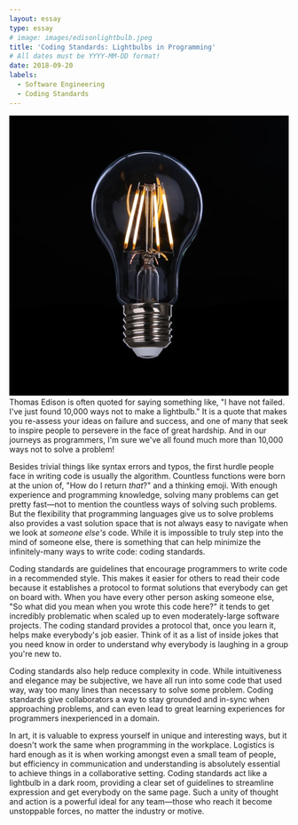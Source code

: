 ```yaml
---
layout: essay
type: essay
# image: images/edisonlightbulb.jpeg
title: 'Coding Standards: Lightbulbs in Programming'
# All dates must be YYYY-MM-DD format!
date: 2018-09-20
labels:
  - Software Engineering
  - Coding Standards
---
```

<img class="ui medium right floated rounded image" src="../images/edisonlightbulb.jpeg">Thomas Edison is often quoted for saying something like, "I have not failed. I've just found 10,000 ways not to make a lightbulb." It is a quote that makes you re-assess your ideas on failure and success, and one of many that seek to inspire people to persevere in the face of great hardship. And in our journeys as programmers, I'm sure we've all found much more than 10,000 ways not to solve a problem!

Besides trivial things like syntax errors and typos, the first hurdle people face in writing code is usually the algorithm. Countless functions were born at the union of, "How do I return *that*?" and a thinking emoji. With enough experience and programming knowledge, solving many problems can get pretty fast—not to mention the countless ways of solving such problems. But the flexibility that programming languages give us to solve problems also provides a vast solution space that is not always easy to navigate when we look at *someone else's* code. While it is impossible to truly step into the mind of someone else, there is something that can help minimize the infinitely-many ways to write code: coding standards.

Coding standards are guidelines that encourage programmers to write code in a recommended style. This makes it easier for others to read their code because it establishes a protocol to format solutions that everybody can get on board with. When you have every other person asking someone else, "So what did you mean when you wrote this code here?" it tends to get incredibly problematic when scaled up to even moderately-large software projects. The coding standard provides a protocol that, once you learn it, helps make everybody's job easier. Think of it as a list of inside jokes that you need know in order to understand why everybody is laughing in a group you're new to.

Coding standards also help reduce complexity in code. While intuitiveness and elegance may be subjective, we have all run into some code that used way, way too many lines than necessary to solve some problem. Coding standards give collaborators a way to stay grounded and in-sync when approaching problems, and can even lead to great learning experiences for programmers inexperienced in a domain.

In art, it is valuable to express yourself in unique and interesting ways, but it doesn't work the same when programming in the workplace. Logistics is hard enough as it is when working amongst even a small team of people, but efficiency in communication and understanding is absolutely essential to achieve things in a collaborative setting. Coding standards act like a lightbulb in a dark room, providing a clear set of guidelines to streamline expression and get everybody on the same page. Such a unity of thought and action is a powerful ideal for any team—those who reach it become unstoppable forces, no matter the industry or motive.
